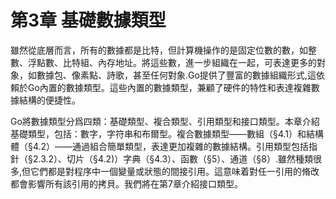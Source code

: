 # 第3章 基礎數據類型

雖然從底層而言，所有的數據都是比特，但計算機操作的是固定位數的數，如整數、浮點數、比特組、內存地址。將這些數，進一步組織在一起，可表達更多的對象，如數據包、像素點、詩歌，甚至任何對象.Go提供了豐富的數據組織形式,這依賴於Go內置的數據類型。這些內置的數據類型，兼顧了硬件的特性和表達複雜數據結構的便捷性。

Go將數據類型分爲四類：基礎類型、複合類型、引用類型和接口類型。本章介紹基礎類型，包括：數字，字符串和布爾型。複合數據類型——數組（§4.1）和結構體（§4.2）——通過組合簡單類型，表達更加複雜的數據結構。引用類型包括指針（§2.3.2）、切片（§4.2)）字典（§4.3）、函數（§5）、通道（§8）.雖然種類很多,但它們都是對程序中一個變量或狀態的間接引用。這意味着對任一引用的脩改都會影響所有該引用的拷貝。我們將在第7章介紹接口類型。